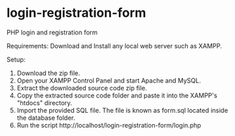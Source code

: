 # login-registration-form
PHP login and registration form

Requirements:
Download and Install any local web server such as XAMPP.

Setup:
1) Download the zip file.
2) Open your XAMPP Control Panel and start Apache and MySQL.
3) Extract the downloaded source code zip file.
4) Copy the extracted source code folder and paste it into the XAMPP's "htdocs" directory.
5) Import the provided SQL file. The file is known as form.sql located inside the database folder.
6) Run the script http://localhost/login-registration-form/login.php
